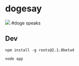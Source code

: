 dogesay
=========
![](http://s3.amazonaws.com/i.jpg.to/l/6967)
#doge speaks

## Dev
```npm install -g roots@2.1.0beta4```

```node app```
